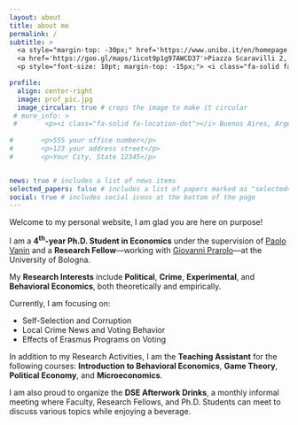 ```yaml
---
layout: about
title: about me
permalink: /
subtitle: >
  <a style="margin-top: -30px;" href='https://www.unibo.it/en/homepage'>University of Bologna</a>, <a href='https://dse.unibo.it/en'>Department of Economics</a> <br>
  <a href='https://goo.gl/maps/1icot9p1g97AWCD37'>Piazza Scaravilli 2, 40126, Bologna</a> <br>
  <p style="font-size: 10pt; margin-top: -15px;"> <i class="fa-solid fa-location-dot"></i> Buenos Aires, Argentina</p>

profile:
  align: center-right
  image: prof_pic.jpg
  image_circular: true # crops the image to make it circular
 # more_info: >
 #       <p><i class="fa-solid fa-location-dot"></i> Buenos Aires, Argentina</p>
        
#       <p>555 your office number</p>
#       <p>123 your address street</p>
#       <p>Your City, State 12345</p>


news: true # includes a list of news items
selected_papers: false # includes a list of papers marked as "selected={true}"
social: true # includes social icons at the bottom of the page
---
```


Welcome to my personal website, I am glad you are here on purpose!

I am a <b style="color: $white-color;">4<sup>th</sup>-year Ph.D. Student in Economics</b> under the supervision of [Paolo Vanin](https://sites.google.com/site/paolovanin/) and a <b style="color: $white-color;">Research Fellow</b>&mdash;working with [Giovanni Prarolo](https://sites.google.com/site/giovanniprarolo/)&mdash;at the University of Bologna.

My <b style="color: $white-color;">Research Interests</b> include <b style="color: $white-color;">Political</b>, <b style="color: $white-color;">Crime</b>, <b style="color: $white-color;">Experimental</b>, and <b style="color: $white-color;">Behavioral Economics</b>, both theoretically and empirically.

Currently, I am focusing on:
 <ul>
  <li>Self-Selection and Corruption</li>
  <li>Local Crime News and Voting Behavior</li>
  <li>Effects of Erasmus Programs on Voting</li>
</ul>

In addition to my Research Activities, I am the <b style="color: $white-color;">Teaching Assistant</b> for the following courses: <b style="color: $white-color;">Introduction to Behavioral Economics</b>, <b style="color: $white-color;">Game Theory</b>, <b style="color: $white-color;">Political Economy</b>, and <b style="color: $white-color;">Microeconomics</b>.

I am also proud to organize the <b style="color: $white-color;">DSE Afterwork Drinks</b>, a monthly informal meeting where Faculty, Research Fellows, and Ph.D. Students can meet to discuss various topics while enjoying a beverage.
